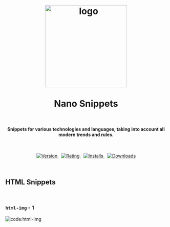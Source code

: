 <h1 align="center">
    <br/>
    <img src="https://raw.githubusercontent.com/kah3vich/Nano-Snippets/main/assets/logo.png" alt="logo" width="256">
    <br/>
    <br/>
    Nano Snippets
    <br/>
    <br/>
</h1>

<h4 align="center">Snippets for various technologies and languages, taking into account all modern trends and rules.</h4>

<br/>

<p align="center">
    <a href="https://marketplace.visualstudio.com/items?itemName=kah3vich.nanosnippets">
        <img src="https://vsmarketplacebadges.dev/version-short/kah3vich.nanosnippets.svg?style=for-the-badge&colorA=252526&colorB=43A047&label=VERSION" alt="Version">
    </a>&nbsp;
    <a href="https://marketplace.visualstudio.com/items?itemName=kah3vich.nanosnippets">
        <img src="https://vsmarketplacebadges.dev/rating-short/kah3vich.nanosnippets.svg?style=for-the-badge&colorA=252526&colorB=43A047&label=Rating" alt="Rating">
    </a>&nbsp;
    <a href="https://marketplace.visualstudio.com/items?itemName=kah3vich.nanosnippets">
        <img src="https://vsmarketplacebadges.dev/installs-short/kah3vich.nanosnippets.svg?style=for-the-badge&colorA=252526&colorB=43A047&label=Installs" alt="Installs">
    </a>&nbsp;
    <a href="https://marketplace.visualstudio.com/items?itemName=kah3vich.nanosnippets">
        <img src="https://vsmarketplacebadges.dev/downloads-short/kah3vich.nanosnippets.svg?style=for-the-badge&colorA=252526&colorB=43A047&label=Downloads" alt="Downloads">
    </a>
</p>

<br/>

## HTML Snippets

<br/>

### `html-img` - 1

<img src="https://raw.githubusercontent.com/kah3vich/Nano-Snippets/main/assets/code/html/html-img.png" alt="code:html-img">
